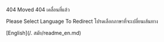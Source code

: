 404 Moved
404 เคลื่อนที่แล้ว

Please Select Language To Redirect
โปรดเลือกภาษาที่จะเปลี่ยนเส้นทาง

[English](/. สมัย/readme_en.md)
